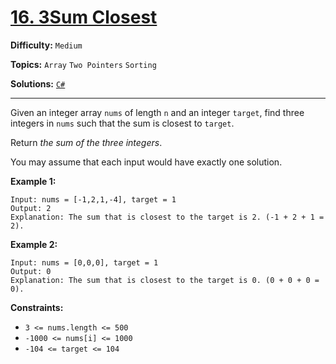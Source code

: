 # [16. 3Sum Closest](https://leetcode.com/problems/3sum-closest/)

**Difficulty:** `Medium`

**Topics:** `Array` `Two Pointers` `Sorting`

**Solutions:** [`C#`](../../src/csharp/challenges/Problems/3sumClosest.cs)

---

Given an integer array `nums` of length `n` and an integer `target`, find three integers in `nums` such that the sum is closest to `target`.

Return *the sum of the three integers*.

You may assume that each input would have exactly one solution.

**Example 1:**

```
Input: nums = [-1,2,1,-4], target = 1
Output: 2
Explanation: The sum that is closest to the target is 2. (-1 + 2 + 1 = 2).
```

**Example 2:**

```
Input: nums = [0,0,0], target = 1
Output: 0
Explanation: The sum that is closest to the target is 0. (0 + 0 + 0 = 0).
```

**Constraints:**

* `3 <= nums.length <= 500`
* `-1000 <= nums[i] <= 1000`
* `-104 <= target <= 104`